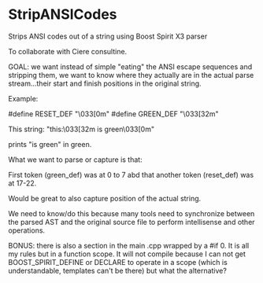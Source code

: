 # StripANSICodes
Strips ANSI codes out of a string using Boost Spirit X3 parser

To collaborate with Ciere consultine. 

GOAL: we want instead of simple "eating" the ANSI escape sequences and stripping them, we want to know where they
actually are in the actual parse stream...their start and finish positions in the original string.  

Example:

#define RESET_DEF					"\033[0m"
#define GREEN_DEF					"\033[32m"   

This string:
"this:\033[32m is green\033[0m"

prints "is green" in green. 

What we want to parse or capture is that:

First token (green_def) was at 0 to 7 abd that another token (reset_def) was at 17-22.


Would be great to also capture position of the actual string. 


We need to know/do this because many tools need to synchronize between the parsed AST and the original source file to perform intellisense and other operations. 



BONUS: there is also a section in the main .cpp wrapped by a #if 0.  It is all my rules but in a function scope. It will not compile because I can not get BOOST_SPIRIT_DEFINE or DECLARE to operate in a scope (which is understandable, templates can't be there) but what the alternative?  
